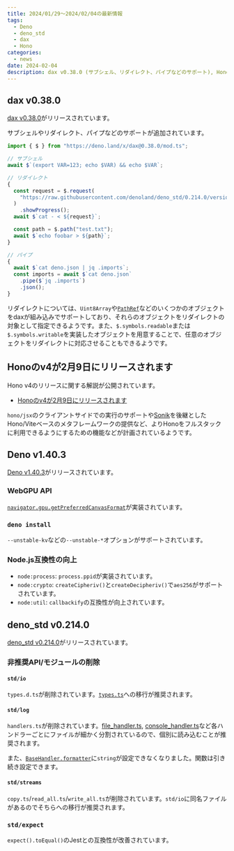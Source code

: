 ```yaml
---
title: 2024/01/29〜2024/02/04の最新情報
tags:
  - Deno
  - deno_std
  - dax
  - Hono
categories:
  - news
date: 2024-02-04
description: dax v0.38.0 (サブシェル、リダイレクト、パイプなどのサポート), Hono v4について, Deno v1.40.3 (navigator.gpu.getPreferredCanvasFormatの実装など), deno_std v0.214.0 (非推奨モジュール・APIの削除など)
---
```


## dax v0.38.0

[dax v0.38.0](https://github.com/dsherret/dax/releases/tag/0.38.0)がリリースされています。

サブシェルやリダイレクト、パイプなどのサポートが追加されています。

```typescript
import { $ } from "https://deno.land/x/dax@0.38.0/mod.ts";

// サブシェル
await $`(export VAR=123; echo $VAR) && echo $VAR`;

// リダイレクト
{
  const request = $.request(
    "https://raw.githubusercontent.com/denoland/deno_std/0.214.0/version.ts",
  )
    .showProgress();
  await $`cat - < ${request}`;

  const path = $.path("test.txt");
  await $`echo foobar > ${path}`;
}

// パイプ
{
  await $`cat deno.json | jq .imports`;
  const imports = await $`cat deno.json`
    .pipe($`jq .imports`)
    .json();
}
```

リダイレクトについては、`Uint8Array`や[`PathRef`](https://deno.land/x/dax@0.38.0/mod.ts?s=PathRef)などのいくつかのオブジェクトをdaxが組み込みでサポートしており、それらのオブジェクトをリダイレクトの対象として指定できるようです。また、`$.symbols.readable`または`$.symbols.writable`を実装したオブジェクトを用意することで、任意のオブジェクトをリダイレクトに対応させることもできるようです。

## Honoのv4が2月9日にリリースされます

Hono v4のリリースに関する解説が公開されています。

- [Honoのv4が2月9日にリリースされます](https://zenn.dev/yusukebe/articles/b20025ebda310a)

`hono/jsx`のクライアントサイドでの実行のサポートや[Sonik](https://github.com/sonikjs/sonik)を後継としたHono/Viteベースのメタフレームワークの提供など、よりHonoをフルスタックに利用できるようにするための機能などが計画されているようです。

## Deno v1.40.3

[Deno v1.40.3](https://github.com/denoland/deno/releases/tag/v1.40.3)がリリースされています。

### WebGPU API

[`navigator.gpu.getPreferredCanvasFormat`](https://developer.mozilla.org/en-US/docs/Web/API/GPU/getPreferredCanvasFormat)が実装されています。

### `deno install`

`--unstable-kv`などの`--unstable-*`オプションがサポートされています。

### Node.js互換性の向上

- `node:process`: `process.ppid`が実装されています。
- `node:crypto`: `createCipheriv()`と`createDecipheriv()`で`aes256`がサポートされています。
- `node:util`: `callbackify`の互換性が向上されています。

## deno_std v0.214.0

[deno_std v0.214.0](https://github.com/denoland/deno_std/releases/tag/0.214.0)がリリースされています。

### 非推奨API/モジュールの削除

#### `std/io`

`types.d.ts`が削除されています。[`types.ts`](https://deno.land/std@0.214.0/io/types.ts)への移行が推奨されます。

#### `std/log`

`handlers.ts`が削除されています。[file_handler.ts](https://deno.land/std@0.214.0/log/file_handler.ts), [console_handler.ts](https://deno.land/std@0.214.0/log/console_handler.ts)など各ハンドラーごとにファイルが細かく分割されているので、個別に読み込むことが推奨されます。

また、[`BaseHandler.formatter`](https://deno.land/std@0.214.0/log/base_handler.ts?s=BaseHandler#prop_formatter)に`string`が設定できなくなりました。関数は引き続き設定できます。

#### `std/streams`

`copy.ts`/`read_all.ts`/`write_all.ts`が削除されています。`std/io`に同名ファイルがあるのでそちらへの移行が推奨されます。

### `std/expect`

`expect().toEqual()`のJestとの互換性が改善されています。

